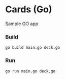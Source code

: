 # Cards (Go)

Sample GO app

### Build

```
go build main.go deck.go
```

### Run

```
go run main.go deck.go
```